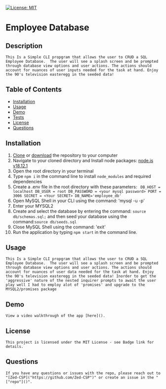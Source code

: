 
[![License: MIT](https://img.shields.io/badge/License-MIT-yellow.svg)](https://opensource.org/licenses/MIT)
# Employee Database
  
## Description
    This Is a Simple CLI propgram that allows the user to CRUD a SQL Employee Database.  The user will see a splash screen and be prompted through database view options and user actions. The actions should account for nuances of user inputs needed for the task at hand. Enjoy the 90's television easteregg in the seeded data!
  
## Table of Contents
  
  * [Installation](#installation)
  * [Usage](#usage)
  * [Demo](#demo)
  * [Tests](#tests)
  * [License](#license)
  * [Questions](#questions)
  
## Installation
1. [Clone](https://github.com/Zed-CSP/.git) or [download](https://github.com/) the repository to your computer
2. Navigate to your cloned directory and Install node packages: [node.js v18.12.1](https://nodejs.org/en) 
3. Open the root directory in your terminal
4. Type `npm i` in the command line to install `node_modules` and required dependencies
5. Create a .env file in the root directory with these parameters: `
    DB_HOST = localhost
    DB_USER = root
    DB_PASSWORD = <your mysql password>
    PORT = 3006
    SECRET = <Your SECRET>
    DB_NAME='employee_db'`
6. Open MySQL Shell in your CLI using the command: 'mysql -u <your username> -p' 
7. Enter your MYSQL2 <password>
8. Create and select the database by entering the command: `source db/schemas.sql;` and then seed your database using the command:`source db/seeds.sql`
9. Close MySQL Shell using the command: 'exit'
10. Run the application by typing `npm start` in the command line.
  
## Usage
    This Is a Simple CLI propgram that allows the user to CRUD a SQL Employee Database.  The user will see a splash screen and be prompted through database view options and user actions. The actions should account for nuances of user data needed for the task at hand. Enjoy the 90's television easteregg in the seeded data! Inorder to get the 'aggressive' nature of the nested inquirer prompts to await the user play well I had to employ alot of 'promises' and upgrade to the MYSQL2/promises package

## Demo
    View a video walkthrough of the app [here]().

## License
    This project is licensed under the MIT License - see Badge link for details.
  
## Questions
    If you have any questions or issues with the repo, please reach out to "[Zed-CSP]("https://github.com/Zed-CSP")" or create an issue in the "["repo"]()".